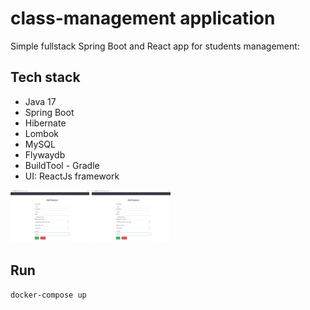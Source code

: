 # class-management application
Simple fullstack Spring Boot and React app for students management:

## Tech stack
- Java 17
- Spring Boot
- Hibernate
- Lombok
- MySQL 
- Flywaydb
- BuildTool - Gradle
- UI: ReactJs framework

<img src="img/img.png" width="25%" height="25%"/>

<img src="img/img.png" width="25%" height="25%"/>

## Run
`docker-compose up`

